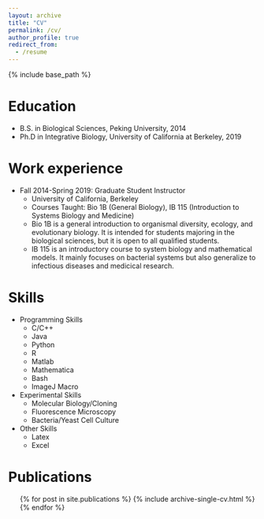 ```yaml
---
layout: archive
title: "CV"
permalink: /cv/
author_profile: true
redirect_from:
  - /resume
---
```


{% include base_path %}

Education
======
* B.S. in Biological Sciences, Peking University, 2014
* Ph.D in Integrative Biology, University of California at Berkeley, 2019

Work experience
======
* Fall 2014-Spring 2019: Graduate Student Instructor
  * University of California, Berkeley
  * Courses Taught: Bio 1B (General Biology), IB 115 (Introduction to Systems Biology and Medicine)
  * Bio 1B is a general introduction to organismal diversity, ecology, and evolutionary biology. It is intended for students majoring in the biological sciences, but it is open to all qualified students.
  * IB 115 is an introductory course to system biology and mathematical models. It mainly focuses on bacterial systems but also generalize to infectious diseases and medicical research.
  
Skills
======
* Programming Skills
  * C/C++
  * Java
  * Python
  * R
  * Matlab
  * Mathematica
  * Bash
  * ImageJ Macro
* Experimental Skills
  * Molecular Biology/Cloning
  * Fluorescence Microscopy
  * Bacteria/Yeast Cell Culture
* Other Skills
  * Latex
  * Excel

Publications
======
  <ul>{% for post in site.publications %}
    {% include archive-single-cv.html %}
  {% endfor %}</ul>

